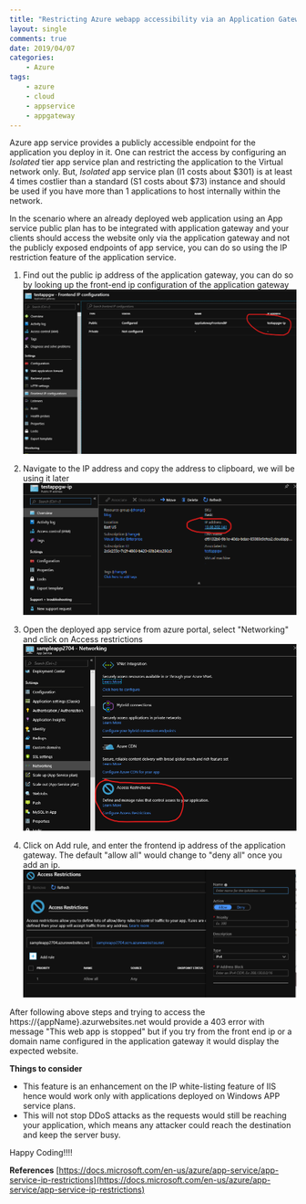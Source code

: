 ```yaml
---
title: "Restricting Azure webapp accessibility via an Application Gateway"
layout: single
comments: true
date: 2019/04/07
categories:
    - Azure
tags:
    - azure
    - cloud
    - appservice
    - appgateway
---
```


Azure app service provides a publicly accessible endpoint for the application you deploy in it. One can restrict the access by configuring an *Isolated* tier app service plan and restricting the application to the Virtual network only. But, *Isolated* app service plan (I1 costs about $301) is at least 4 times costlier than a standard (S1 costs about $73) instance and should be used if you have more than 1 applications to host internally within the network. 

In the scenario where an already deployed web application using an App service public plan has to be integrated with application gateway and your clients should access the website only via the application gateway and not the publicly exposed endpoints of app service, you can do so using the IP restriction feature of the application service.

1. Find out the public ip address of the application gateway, you can do so by looking up the front-end ip configuration of the application gateway ![front end ip config](/assets/images/restricip/frontendip.png)

2. Navigate to the IP address and copy the address to clipboard, we will be using it later ![ip address](/assets/images/restricip/ip.png)

3. Open the deployed app service from azure portal, select "Networking" and click on Access restrictions ![Access restrictions](/assets/images/restricip/access.png)

4. Click on Add rule, and enter the frontend ip address of the application gateway. The default "allow all" would change to "deny all" once you add an ip. ![Rule](/assets/images/restricip/last.png)
   

After following above steps and trying to access the https://{appName}.azurwebsites.net would provide a 403 error with message "This web app is stopped" but if you try from the front end ip or a domain name configured in the application gateway it would display the expected website. 

**Things to consider**
* This feature is an enhancement on the IP white-listing feature of IIS hence would work only with applications deployed on Windows APP service plans. 
* This will not stop DDoS attacks as the requests would still be reaching your application, which means any attacker could reach the destination and keep the server busy. 

Happy Coding!!!!

**References**
[https://docs.microsoft.com/en-us/azure/app-service/app-service-ip-restrictions](https://docs.microsoft.com/en-us/azure/app-service/app-service-ip-restrictions)